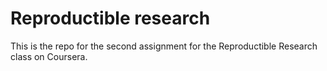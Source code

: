 # Reproductible research

This is the repo for the second assignment for the Reproductible Research class on Coursera.
